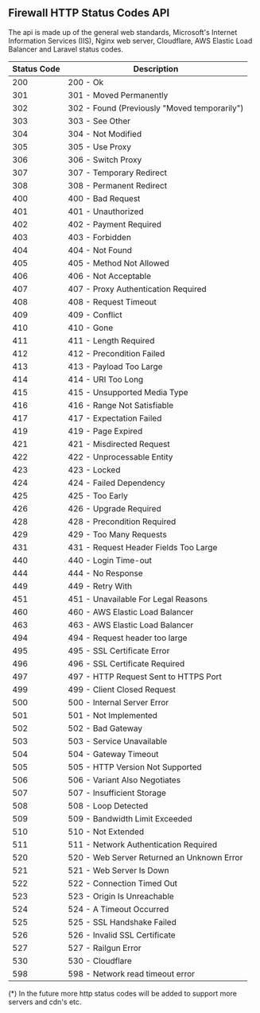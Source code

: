 ## Firewall HTTP Status Codes API

The api is made up of the general web standards, Microsoft's Internet Information Services (IIS), Nginx web server, Cloudflare, AWS Elastic Load Balancer and Laravel status codes.

Status Code | Description
--|--
200 | 200 - Ok
301 | 301 - Moved Permanently
302 | 302 - Found (Previously "Moved temporarily")
303 | 303 - See Other
304 | 304 - Not Modified
305 | 305 - Use Proxy
306 | 306 - Switch Proxy
307 | 307 - Temporary Redirect
308 | 308 - Permanent Redirect
400 | 400 - Bad Request
401 | 401 - Unauthorized
402 | 402 - Payment Required
403 | 403 - Forbidden
404 | 404 - Not Found
405 | 405 - Method Not Allowed
406 | 406 - Not Acceptable
407 | 407 - Proxy Authentication Required
408 | 408 - Request Timeout
409 | 409 - Conflict
410 | 410 - Gone
411 | 411 - Length Required
412 | 412 - Precondition Failed
413 | 413 - Payload Too Large
414 | 414 - URI Too Long
415 | 415 - Unsupported Media Type
416 | 416 - Range Not Satisfiable
417 | 417 - Expectation Failed
419 | 419 - Page Expired
421 | 421 - Misdirected Request
422 | 422 - Unprocessable Entity
423 | 423 - Locked
424 | 424 - Failed Dependency
425 | 425 - Too Early
426 | 426 - Upgrade Required
428 | 428 - Precondition Required
429 | 429 - Too Many Requests
431 | 431 - Request Header Fields Too Large
440 | 440 - Login Time-out
444 | 444 - No Response
449 | 449 - Retry With
451 | 451 - Unavailable For Legal Reasons
460 | 460 - AWS Elastic Load Balancer
463 | 463 - AWS Elastic Load Balancer
494 | 494 - Request header too large
495 | 495 - SSL Certificate Error
496 | 496 - SSL Certificate Required
497 | 497 - HTTP Request Sent to HTTPS Port
499 | 499 - Client Closed Request
500 | 500 - Internal Server Error
501 | 501 - Not Implemented
502 | 502 - Bad Gateway
503 | 503 - Service Unavailable
504 | 504 - Gateway Timeout
505 | 505 - HTTP Version Not Supported
506 | 506 - Variant Also Negotiates
507 | 507 - Insufficient Storage
508 | 508 - Loop Detected
509 | 509 - Bandwidth Limit Exceeded
510 | 510 - Not Extended
511 | 511 - Network Authentication Required
520 | 520 - Web Server Returned an Unknown Error
521 | 521 - Web Server Is Down
522 | 522 - Connection Timed Out
523 | 523 - Origin Is Unreachable
524 | 524 - A Timeout Occurred
525 | 525 - SSL Handshake Failed
526 | 526 - Invalid SSL Certificate
527 | 527 - Railgun Error
530 | 530 - Cloudflare
598 | 598 - Network read timeout error

(*) In the future more http status codes will be added to support more servers and cdn's etc.
